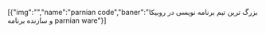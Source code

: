 [{"img":"","name":"parnian code","baner":"بزرگ ترین تیم برنامه نویسی در روبیکا و سازنده برنامه parnian ware"}]